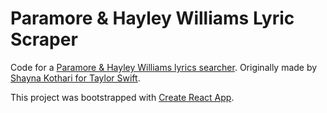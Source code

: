 # Paramore & Hayley Williams Lyric Scraper

Code for a [Paramore & Hayley Williams lyrics searcher](https://renaates.github.io/paramore). Originally made by [Shayna Kothari for Taylor Swift](https://shaynak.github.io/taylor-swift).

This project was bootstrapped with [Create React App](https://github.com/facebook/create-react-app).

